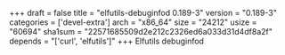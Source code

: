 +++
draft = false
title = "elfutils-debuginfod 0.189-3"
version = "0.189-3"
categories = ['devel-extra']
arch = "x86_64"
size = "24212"
usize = "60694"
sha1sum = "22571685509d2e212c2326ed6a033d31d4df8a2f"
depends = "['curl', 'elfutils']"
+++
Elfutils debuginfod